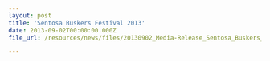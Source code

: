 ```yaml
---
layout: post
title: 'Sentosa Buskers Festival 2013'
date: 2013-09-02T00:00:00.000Z
file_url: /resources/news/files/20130902_Media-Release_Sentosa_Buskers_Festival_2013.pdf

---
```


